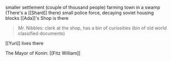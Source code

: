 smaller settlement (couple of thousand people)
farming town in a swamp (There's a [[Shard]] there)
small police force, decaying soviet housing blocks
[[Ada]]'s Shop is there
>Mr. Nibbles: clerk at the shop, has a bin of curiosities (bin of old world classified documents)

[[Yuri]] lives there

The Mayor of Konin: [[Fitz William]]